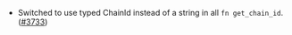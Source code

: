 - Switched to use typed ChainId instead of a string in all `fn get_chain_id`.
  ([\#3733](https://github.com/anoma/namada/pull/3733))